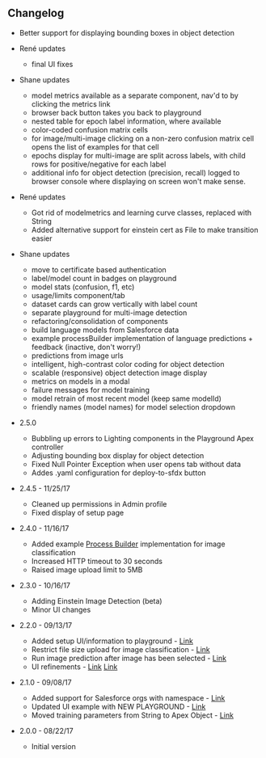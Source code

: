 ## Changelog

* Better support for displaying bounding boxes in object detection

* René updates
    - final UI fixes

* Shane updates
    - model metrics available as a separate component, nav'd to by clicking the metrics link
    - browser back button takes you back to playground
    - nested table for epoch label information, where available
    - color-coded confusion matrix cells
    - for image/multi-image clicking on a non-zero confusion matrix cell opens the list of examples for that cell
    - epochs display for multi-image are split across labels, with child rows for positive/negative for each label
    - additional info for object detection (precision, recall) logged to browser console where displaying on screen won't make sense.

* René updates
    - Got rid of modelmetrics and learning curve classes, replaced with String
    - Added alternative support for einstein cert as File to make transition easier

* Shane updates
    - move to certificate based authentication
    - label/model count in badges on playground
    - model stats (confusion, f1, etc)
    - usage/limits component/tab
    - dataset cards can grow vertically with label count
    - separate playground for multi-image detection
    - refactoring/consolidation of components
    - build language models from Salesforce data
    - example processBuilder implementation of language predictions + feedback (inactive, don't worry!)
    - predictions from image urls
    - intelligent, high-contrast color coding for object detection
    - scalable (responsive) object detection image display
    - metrics on models in a modal
    - failure messages for model training
    - model retrain of most recent model (keep same modelId)
    - friendly names (model names) for model selection dropdown

* 2.5.0
    - Bubbling up errors to Lighting components in the Playground Apex controller
    - Adjusting bounding box display for object detection
    - Fixed Null Pointer Exception when user opens tab without data
    - Addes .yaml configuration for deploy-to-sfdx button

* 2.4.5 - 11/25/17
    - Cleaned up permissions in Admin profile
    - Fixed display of setup page

* 2.4.0 - 11/16/17
    - Added example [Process Builder](https://github.com/muenzpraeger/salesforce-einstein-platform-apex/blob/master/force-app/main/default/classes/PB_Einstein_Image_Classification.cls) implementation for image classification
    - Increased HTTP timeout to 30 seconds
    - Raised image upload limit to 5MB

* 2.3.0 - 10/16/17
    - Adding Einstein Image Detection (beta)
    - Minor UI changes

* 2.2.0 - 09/13/17
    - Added setup UI/information to playground - [Link](https://github.com/muenzpraeger/salesforce-einstein-platform-apex/issues/14)
    - Restrict file size upload for image classification - [Link](https://github.com/muenzpraeger/salesforce-einstein-platform-apex/issues/17)
    - Run image prediction after image has been selected - [Link](https://github.com/muenzpraeger/salesforce-einstein-platform-apex/issues/13)
    - UI refinements - [Link](https://github.com/muenzpraeger/salesforce-einstein-platform-apex/issues/15) [Link](https://github.com/muenzpraeger/salesforce-einstein-platform-apex/issues/18)

* 2.1.0 - 09/08/17
    - Added support for Salesforce orgs with namespace - [Link](https://github.com/muenzpraeger/salesforce-einstein-platform-apex/issues/6)
    - Updated UI example with NEW PLAYGROUND - [Link](https://github.com/muenzpraeger/salesforce-einstein-platform-apex/issues/9)
    - Moved training parameters from String to Apex Object - [Link](https://github.com/muenzpraeger/salesforce-einstein-platform-apex/issues/5)

* 2.0.0 - 08/22/17
    - Initial version